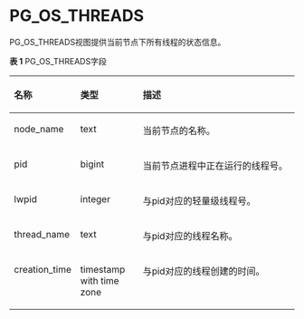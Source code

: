 # PG\_OS\_THREADS<a name="ZH-CN_TOPIC_0289899829"></a>

PG\_OS\_THREADS视图提供当前节点下所有线程的状态信息。

**表 1**  PG\_OS\_THREADS字段

<a name="zh-cn_topic_0283137220_zh-cn_topic_0237122423_zh-cn_topic_0059778524_t9bee742e9a8f4c818b61077f24462577"></a>
<table><thead align="left"><tr id="zh-cn_topic_0283137220_zh-cn_topic_0237122423_zh-cn_topic_0059778524_r0ad9dc8bdfd94b359d39da638434f907"><th class="cellrowborder" valign="top" width="23.24%" id="mcps1.2.4.1.1"><p id="zh-cn_topic_0283137220_zh-cn_topic_0237122423_zh-cn_topic_0059778524_a3bfbbb399c224a0898119b56f1c9d3a8"><a name="zh-cn_topic_0283137220_zh-cn_topic_0237122423_zh-cn_topic_0059778524_a3bfbbb399c224a0898119b56f1c9d3a8"></a><a name="zh-cn_topic_0283137220_zh-cn_topic_0237122423_zh-cn_topic_0059778524_a3bfbbb399c224a0898119b56f1c9d3a8"></a>名称</p>
</th>
<th class="cellrowborder" valign="top" width="21.91%" id="mcps1.2.4.1.2"><p id="zh-cn_topic_0283137220_zh-cn_topic_0237122423_zh-cn_topic_0059778524_aa800b124797d4e6cb7a7bf3104bc6992"><a name="zh-cn_topic_0283137220_zh-cn_topic_0237122423_zh-cn_topic_0059778524_aa800b124797d4e6cb7a7bf3104bc6992"></a><a name="zh-cn_topic_0283137220_zh-cn_topic_0237122423_zh-cn_topic_0059778524_aa800b124797d4e6cb7a7bf3104bc6992"></a>类型</p>
</th>
<th class="cellrowborder" valign="top" width="54.85%" id="mcps1.2.4.1.3"><p id="zh-cn_topic_0283137220_zh-cn_topic_0237122423_zh-cn_topic_0059778524_a8fd84af1f1594ba6ba47ff833756af44"><a name="zh-cn_topic_0283137220_zh-cn_topic_0237122423_zh-cn_topic_0059778524_a8fd84af1f1594ba6ba47ff833756af44"></a><a name="zh-cn_topic_0283137220_zh-cn_topic_0237122423_zh-cn_topic_0059778524_a8fd84af1f1594ba6ba47ff833756af44"></a>描述</p>
</th>
</tr>
</thead>
<tbody><tr id="zh-cn_topic_0283137220_zh-cn_topic_0237122423_zh-cn_topic_0059778524_r5ea41c864089439c8a89c76bd2b7ad20"><td class="cellrowborder" valign="top" width="23.24%" headers="mcps1.2.4.1.1 "><p id="zh-cn_topic_0283137220_zh-cn_topic_0237122423_zh-cn_topic_0059778524_ac0f6e84f77984e5f9671de85a7f27026"><a name="zh-cn_topic_0283137220_zh-cn_topic_0237122423_zh-cn_topic_0059778524_ac0f6e84f77984e5f9671de85a7f27026"></a><a name="zh-cn_topic_0283137220_zh-cn_topic_0237122423_zh-cn_topic_0059778524_ac0f6e84f77984e5f9671de85a7f27026"></a>node_name</p>
</td>
<td class="cellrowborder" valign="top" width="21.91%" headers="mcps1.2.4.1.2 "><p id="zh-cn_topic_0283137220_zh-cn_topic_0237122423_zh-cn_topic_0059778524_a30ee34806e1e45b299dc5d304cb77b12"><a name="zh-cn_topic_0283137220_zh-cn_topic_0237122423_zh-cn_topic_0059778524_a30ee34806e1e45b299dc5d304cb77b12"></a><a name="zh-cn_topic_0283137220_zh-cn_topic_0237122423_zh-cn_topic_0059778524_a30ee34806e1e45b299dc5d304cb77b12"></a>text</p>
</td>
<td class="cellrowborder" valign="top" width="54.85%" headers="mcps1.2.4.1.3 "><p id="zh-cn_topic_0283137220_zh-cn_topic_0237122423_zh-cn_topic_0059778524_a18e38ea4636848e8803e2ccee4bb68ea"><a name="zh-cn_topic_0283137220_zh-cn_topic_0237122423_zh-cn_topic_0059778524_a18e38ea4636848e8803e2ccee4bb68ea"></a><a name="zh-cn_topic_0283137220_zh-cn_topic_0237122423_zh-cn_topic_0059778524_a18e38ea4636848e8803e2ccee4bb68ea"></a>当前节点的名称。</p>
</td>
</tr>
<tr id="zh-cn_topic_0283137220_zh-cn_topic_0237122423_zh-cn_topic_0059778524_r36c27f3505d5432ba5bbda930afd8e98"><td class="cellrowborder" valign="top" width="23.24%" headers="mcps1.2.4.1.1 "><p id="zh-cn_topic_0283137220_zh-cn_topic_0237122423_zh-cn_topic_0059778524_a17e271faa860445c8a6b6b774a2c1782"><a name="zh-cn_topic_0283137220_zh-cn_topic_0237122423_zh-cn_topic_0059778524_a17e271faa860445c8a6b6b774a2c1782"></a><a name="zh-cn_topic_0283137220_zh-cn_topic_0237122423_zh-cn_topic_0059778524_a17e271faa860445c8a6b6b774a2c1782"></a>pid</p>
</td>
<td class="cellrowborder" valign="top" width="21.91%" headers="mcps1.2.4.1.2 "><p id="zh-cn_topic_0283137220_zh-cn_topic_0237122423_zh-cn_topic_0059778524_aa17b6f2065af442f8744c55ef59821ee"><a name="zh-cn_topic_0283137220_zh-cn_topic_0237122423_zh-cn_topic_0059778524_aa17b6f2065af442f8744c55ef59821ee"></a><a name="zh-cn_topic_0283137220_zh-cn_topic_0237122423_zh-cn_topic_0059778524_aa17b6f2065af442f8744c55ef59821ee"></a>bigint</p>
</td>
<td class="cellrowborder" valign="top" width="54.85%" headers="mcps1.2.4.1.3 "><p id="zh-cn_topic_0283137220_zh-cn_topic_0237122423_zh-cn_topic_0059778524_a7fd6679483e64b93919d5f02c3caae89"><a name="zh-cn_topic_0283137220_zh-cn_topic_0237122423_zh-cn_topic_0059778524_a7fd6679483e64b93919d5f02c3caae89"></a><a name="zh-cn_topic_0283137220_zh-cn_topic_0237122423_zh-cn_topic_0059778524_a7fd6679483e64b93919d5f02c3caae89"></a>当前节点进程中正在运行的线程号。</p>
</td>
</tr>
<tr id="zh-cn_topic_0283137220_zh-cn_topic_0237122423_zh-cn_topic_0059778524_r8a5ecc5fab2045dcad97071ef3c0709e"><td class="cellrowborder" valign="top" width="23.24%" headers="mcps1.2.4.1.1 "><p id="zh-cn_topic_0283137220_zh-cn_topic_0237122423_zh-cn_topic_0059778524_a9eef1b0855bf4a2f9d6a97882cc972e4"><a name="zh-cn_topic_0283137220_zh-cn_topic_0237122423_zh-cn_topic_0059778524_a9eef1b0855bf4a2f9d6a97882cc972e4"></a><a name="zh-cn_topic_0283137220_zh-cn_topic_0237122423_zh-cn_topic_0059778524_a9eef1b0855bf4a2f9d6a97882cc972e4"></a>lwpid</p>
</td>
<td class="cellrowborder" valign="top" width="21.91%" headers="mcps1.2.4.1.2 "><p id="zh-cn_topic_0283137220_zh-cn_topic_0237122423_zh-cn_topic_0059778524_a08ffdfa25ae0465391a681adae3b61c6"><a name="zh-cn_topic_0283137220_zh-cn_topic_0237122423_zh-cn_topic_0059778524_a08ffdfa25ae0465391a681adae3b61c6"></a><a name="zh-cn_topic_0283137220_zh-cn_topic_0237122423_zh-cn_topic_0059778524_a08ffdfa25ae0465391a681adae3b61c6"></a>integer</p>
</td>
<td class="cellrowborder" valign="top" width="54.85%" headers="mcps1.2.4.1.3 "><p id="zh-cn_topic_0283137220_zh-cn_topic_0237122423_zh-cn_topic_0059778524_aaac5b6e76d494509b8ada456f0b9c72a"><a name="zh-cn_topic_0283137220_zh-cn_topic_0237122423_zh-cn_topic_0059778524_aaac5b6e76d494509b8ada456f0b9c72a"></a><a name="zh-cn_topic_0283137220_zh-cn_topic_0237122423_zh-cn_topic_0059778524_aaac5b6e76d494509b8ada456f0b9c72a"></a>与pid对应的轻量级线程号。</p>
</td>
</tr>
<tr id="zh-cn_topic_0283137220_zh-cn_topic_0237122423_zh-cn_topic_0059778524_r3d098b630ea9441b9007c73ca02a0168"><td class="cellrowborder" valign="top" width="23.24%" headers="mcps1.2.4.1.1 "><p id="zh-cn_topic_0283137220_zh-cn_topic_0237122423_zh-cn_topic_0059778524_ae08892c8a9f7466b9d1972325a38b228"><a name="zh-cn_topic_0283137220_zh-cn_topic_0237122423_zh-cn_topic_0059778524_ae08892c8a9f7466b9d1972325a38b228"></a><a name="zh-cn_topic_0283137220_zh-cn_topic_0237122423_zh-cn_topic_0059778524_ae08892c8a9f7466b9d1972325a38b228"></a>thread_name</p>
</td>
<td class="cellrowborder" valign="top" width="21.91%" headers="mcps1.2.4.1.2 "><p id="zh-cn_topic_0283137220_zh-cn_topic_0237122423_zh-cn_topic_0059778524_aeaea89350b3145ceb956844abc2597a7"><a name="zh-cn_topic_0283137220_zh-cn_topic_0237122423_zh-cn_topic_0059778524_aeaea89350b3145ceb956844abc2597a7"></a><a name="zh-cn_topic_0283137220_zh-cn_topic_0237122423_zh-cn_topic_0059778524_aeaea89350b3145ceb956844abc2597a7"></a>text</p>
</td>
<td class="cellrowborder" valign="top" width="54.85%" headers="mcps1.2.4.1.3 "><p id="zh-cn_topic_0283137220_zh-cn_topic_0237122423_zh-cn_topic_0059778524_a1eef23c6d3db48f1a6c60cc2c7ab2544"><a name="zh-cn_topic_0283137220_zh-cn_topic_0237122423_zh-cn_topic_0059778524_a1eef23c6d3db48f1a6c60cc2c7ab2544"></a><a name="zh-cn_topic_0283137220_zh-cn_topic_0237122423_zh-cn_topic_0059778524_a1eef23c6d3db48f1a6c60cc2c7ab2544"></a>与pid对应的线程名称。</p>
</td>
</tr>
<tr id="zh-cn_topic_0283137220_zh-cn_topic_0237122423_zh-cn_topic_0059778524_r25469c0526e948e0a731ebf90096a25e"><td class="cellrowborder" valign="top" width="23.24%" headers="mcps1.2.4.1.1 "><p id="zh-cn_topic_0283137220_zh-cn_topic_0237122423_zh-cn_topic_0059778524_a99666a3681474c3ca3bbddd4fc99df69"><a name="zh-cn_topic_0283137220_zh-cn_topic_0237122423_zh-cn_topic_0059778524_a99666a3681474c3ca3bbddd4fc99df69"></a><a name="zh-cn_topic_0283137220_zh-cn_topic_0237122423_zh-cn_topic_0059778524_a99666a3681474c3ca3bbddd4fc99df69"></a>creation_time</p>
</td>
<td class="cellrowborder" valign="top" width="21.91%" headers="mcps1.2.4.1.2 "><p id="zh-cn_topic_0283137220_zh-cn_topic_0237122423_zh-cn_topic_0059778524_a605e1068e3af4f2dacb225b15939126a"><a name="zh-cn_topic_0283137220_zh-cn_topic_0237122423_zh-cn_topic_0059778524_a605e1068e3af4f2dacb225b15939126a"></a><a name="zh-cn_topic_0283137220_zh-cn_topic_0237122423_zh-cn_topic_0059778524_a605e1068e3af4f2dacb225b15939126a"></a>timestamp with time zone</p>
</td>
<td class="cellrowborder" valign="top" width="54.85%" headers="mcps1.2.4.1.3 "><p id="zh-cn_topic_0283137220_zh-cn_topic_0237122423_zh-cn_topic_0059778524_a16542140e5d04d92976b818a8978196c"><a name="zh-cn_topic_0283137220_zh-cn_topic_0237122423_zh-cn_topic_0059778524_a16542140e5d04d92976b818a8978196c"></a><a name="zh-cn_topic_0283137220_zh-cn_topic_0237122423_zh-cn_topic_0059778524_a16542140e5d04d92976b818a8978196c"></a>与pid对应的线程创建的时间。</p>
</td>
</tr>
</tbody>
</table>

